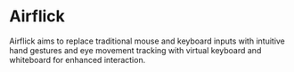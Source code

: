 # Airflick
Airflick aims to replace traditional mouse and keyboard inputs with intuitive hand gestures and eye movement tracking with virtual keyboard and whiteboard for enhanced interaction.
